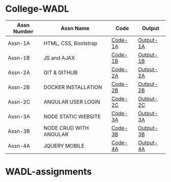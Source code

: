 # College-WADL

Assn Number| Assn Name  | Code | Output |
------------- | ------------- |------------- |------------- |
Assn-1A | HTML, CSS, Bootstrap | [Code-1A](https://github.com/Akash-213/College-WADL/tree/main/assn-1A) | [Output-1A](https://github.com/Akash-213/College-WADL/blob/main/assn-1A/33241-WADL-Assn1A-AkashK.pdf)|
Assn-1B | JS and AJAX| [Code-1B](https://github.com/Akash-213/College-WADL/tree/main/assn-1B) | [Output-1B](https://github.com/Akash-213/College-WADL/blob/main/assn-1A/33241-WADL-Assn1B-AkashK.pdf)|
Assn-2A | GIT & GITHUB | [Code-2A](https://github.com/Akash-213/College-WADL/tree/main/assn-2A) | [Output-2A](https://github.com/Akash-213/College-WADL/blob/main/assn-2A/33241-WADL-Assn-2A-AkashK.pdf)|
Assn-2B | DOCKER INSTALLATION| [Code-2B](https://github.com/Akash-213/College-WADL/tree/main/assn-2B) | [Output-2B](https://github.com/Akash-213/College-WADL/blob/main/assn-2B/33241-WADL-Assn-2B-AkashK.pdf)|
Assn-2C | ANGULAR USER LOGIN| [Code-2C](https://github.com/Akash-213/College-WADL/tree/main/assn-2C) | [Output-2C](https://github.com/Akash-213/College-WADL/blob/main/assn-2C/33241-WADL-Assn-2C-AkashK.pdf)|
Assn-3A | NODE STATIC WEBSITE| [Code-3A](https://github.com/Akash-213/College-WADL/tree/main/assn-3A) | [Output-3A](https://github.com/Akash-213/College-WADL/blob/main/assn-3A/33241-WADL-Assn-3A-AkashK.pdf)|
Assn-3B | NODE CRUD WITH ANGULAR| [Code-3B](https://github.com/Akash-213/College-WADL/tree/main/assn-3B) | [Output-3B](https://github.com/Akash-213/College-WADL/blob/main/assn-3B/33241-WADL-Assn-3B-AkashK.pdf)|
Assn-4A | JQUERY MOBILE| [Code-4A](https://github.com/Akash-213/College-WADL/tree/main/assn-4A) | [Output-4A](https://github.com/Akash-213/College-WADL/blob/main/assn-4A/33241-WADL-Assn-4A-AkashK.pdf)|
# WADL-assignments
